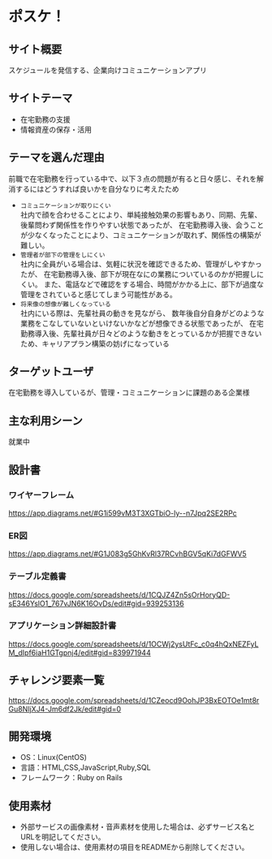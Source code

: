 # ポスケ！

## サイト概要
スケジュールを発信する、企業向けコミュニケーションアプリ

## サイトテーマ
* 在宅勤務の支援
* 情報資産の保存・活用

## テーマを選んだ理由
前職で在宅勤務を行っている中で、以下３点の問題が有ると日々感じ、それを解消するにはどうすれば良いかを自分なりに考えたため

* `コミュニケーションが取りにくい`<br>
  社内で顔を合わせることにより、単純接触効果の影響もあり、同期、先輩、後輩問わず関係性を作りやすい状態であったが、
在宅勤務導入後、会うことが少なくなったことにより、コミュニケーションが取れず、関係性の構築が難しい。
* `管理者が部下の管理をしにくい`<br>
社内に全員がいる場合は、気軽に状況を確認できるため、管理がしやすかったが、
在宅勤務導入後、部下が現在なにの業務についているのかが把握しにくい。
また、電話などで確認をする場合、時間がかかる上に、部下が過度な管理をされていると感じてしまう可能性がある。
* `将来像の想像が難しくなっている`<br>
社内にいる際は、先輩社員の動きを見ながら、
数年後自分自身がどのような業務をこなしていないといけないかなどが想像できる状態であったが、
在宅勤務導入後、先輩社員が日々どのような動きをとっているかが把握できないため、キャリアプラン構築の妨げになっている

## ターゲットユーザ
在宅勤務を導入しているが、管理・コミュニケーションに課題のある企業様

## 主な利用シーン
就業中

## 設計書

### ワイヤーフレーム
https://app.diagrams.net/#G1i599vM3T3XGTbiO-ly--n7Jpq2SE2RPc

### ER図
https://app.diagrams.net/#G1J083g5GhKvRl37RCvhBGV5qKi7dGFWV5

### テーブル定義書
https://docs.google.com/spreadsheets/d/1CQJZ4Zn5sOrHoryQD-sE346YslO1_767vJN6K16OvDs/edit#gid=939253136

### アプリケーション詳細設計書
https://docs.google.com/spreadsheets/d/1OCWj2ysUtFc_c0q4hQxNEZFyLM_dIpf6iaH1GTgpnj4/edit#gid=839971944

## チャレンジ要素一覧
<https://docs.google.com/spreadsheets/d/1CZeocd9OohJP3BxEOTOe1mt8rGu8NIjXJ4-Jm6df2Jk/edit#gid=0>

## 開発環境
- OS：Linux(CentOS)
- 言語：HTML,CSS,JavaScript,Ruby,SQL
- フレームワーク：Ruby on Rails

## 使用素材
- 外部サービスの画像素材・音声素材を使用した場合は、必ずサービス名とURLを明記してください。
- 使用しない場合は、使用素材の項目をREADMEから削除してください。